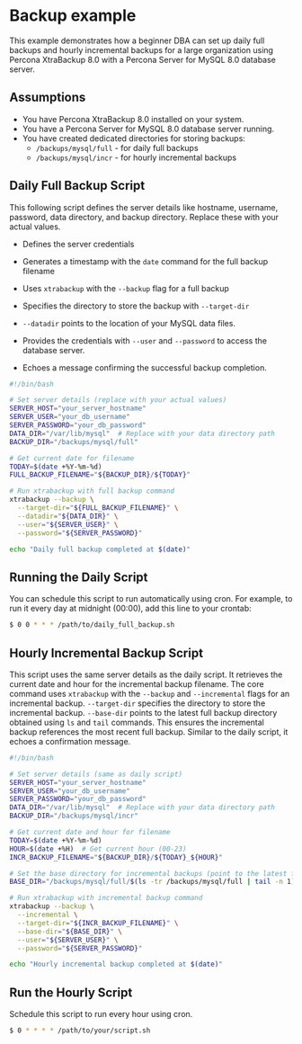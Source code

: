 # Backup example

This example demonstrates how a beginner DBA can set up daily full backups and hourly incremental backups for a large organization using Percona XtraBackup 8.0 with a Percona Server for MySQL 8.0 database server.

## Assumptions

* You have Percona XtraBackup 8.0 installed on your system.
* You have a Percona Server for MySQL 8.0 database server running.
* You have created dedicated directories for storing backups:
    * `/backups/mysql/full` - for daily full backups
    * `/backups/mysql/incr` - for hourly incremental backups

## Daily Full Backup Script

This following script defines the server details like hostname, username, password, data directory, and backup directory. Replace these with your actual values.

* Defines the server credentials

* Generates a timestamp with the `date` command for the full backup filename

* Uses `xtrabackup` with the `--backup` flag for a full backup

* Specifies the directory to store the backup with `--target-dir`

* `--datadir` points to the location of your MySQL data files.

* Provides the credentials with `--user` and `--password` to access the database server.

* Echoes a message confirming the successful backup completion.


```bash
#!/bin/bash

# Set server details (replace with your actual values)
SERVER_HOST="your_server_hostname"
SERVER_USER="your_db_username"
SERVER_PASSWORD="your_db_password"
DATA_DIR="/var/lib/mysql"  # Replace with your data directory path
BACKUP_DIR="/backups/mysql/full"

# Get current date for filename
TODAY=$(date +%Y-%m-%d)
FULL_BACKUP_FILENAME="${BACKUP_DIR}/${TODAY}"

# Run xtrabackup with full backup command
xtrabackup --backup \
  --target-dir="${FULL_BACKUP_FILENAME}" \
  --datadir="${DATA_DIR}" \
  --user="${SERVER_USER}" \
  --password="${SERVER_PASSWORD}"

echo "Daily full backup completed at $(date)"
```

## Running the Daily Script

You can schedule this script to run automatically using cron. For example, to run it every day at midnight (00:00), add this line to your crontab:

```{.bash data-prompt="$"}
$ 0 0 * * * /path/to/daily_full_backup.sh
```

## Hourly Incremental Backup Script

This script uses the same server details as the daily script. It retrieves the current date and hour for the incremental backup filename. The core command uses `xtrabackup` with the `--backup` and `--incremental` flags for an incremental backup. `--target-dir` specifies the directory to store the incremental backup. `--base-dir` points to the latest full backup directory obtained using `ls` and `tail` commands. This ensures the incremental backup references the most recent full backup. Similar to the daily script, it echoes a confirmation message.


```bash
#!/bin/bash

# Set server details (same as daily script)
SERVER_HOST="your_server_hostname"
SERVER_USER="your_db_username"
SERVER_PASSWORD="your_db_password"
DATA_DIR="/var/lib/mysql"  # Replace with your data directory path
BACKUP_DIR="/backups/mysql/incr"

# Get current date and hour for filename
TODAY=$(date +%Y-%m-%d)
HOUR=$(date +%H)  # Get current hour (00-23)
INCR_BACKUP_FILENAME="${BACKUP_DIR}/${TODAY}_${HOUR}"

# Set the base directory for incremental backups (point to the latest full backup)
BASE_DIR="/backups/mysql/full/$(ls -tr /backups/mysql/full | tail -n 1)"

# Run xtrabackup with incremental backup command
xtrabackup --backup \
  --incremental \
  --target-dir="${INCR_BACKUP_FILENAME}" \
  --base-dir="${BASE_DIR}" \
  --user="${SERVER_USER}" \
  --password="${SERVER_PASSWORD}"

echo "Hourly incremental backup completed at $(date)"
```

## Run the Hourly Script

Schedule this script to run every hour using cron.

```{.bash data-prompt="$"}
$ 0 * * * * /path/to/your/script.sh
```